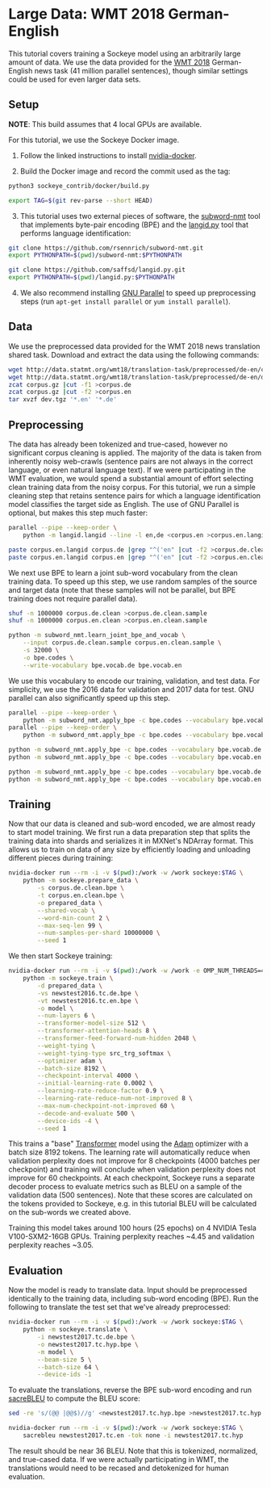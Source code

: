 # Large Data: WMT 2018 German-English

This tutorial covers training a Sockeye model using an arbitrarily large amount of data.
We use the data provided for the [WMT 2018](http://www.statmt.org/wmt18/translation-task.html) German-English news task (41 million parallel sentences), though similar settings could be used for even larger data sets.

## Setup

**NOTE**: This build assumes that 4 local GPUs are available.

For this tutorial, we use the Sockeye Docker image.

1. Follow the linked instructions to install [nvidia-docker](https://github.com/NVIDIA/nvidia-docker).

2. Build the Docker image and record the commit used as the tag:

```bash
python3 sockeye_contrib/docker/build.py

export TAG=$(git rev-parse --short HEAD)
```

3. This tutorial uses two external pieces of software, the [subword-nmt](https://github.com/rsennrich/subword-nmt) tool that implements byte-pair encoding (BPE) and the [langid.py](https://github.com/saffsd/langid.py) tool that performs language identification:

```bash
git clone https://github.com/rsennrich/subword-nmt.git
export PYTHONPATH=$(pwd)/subword-nmt:$PYTHONPATH

git clone https://github.com/saffsd/langid.py.git
export PYTHONPATH=$(pwd)/langid.py:$PYTHONPATH
```

4. We also recommend installing [GNU Parallel](https://www.gnu.org/software/parallel/) to speed up preprocessing steps (run `apt-get install parallel` or `yum install parallel`).

## Data

We use the preprocessed data provided for the WMT 2018 news translation shared task.
Download and extract the data using the following commands:

```bash
wget http://data.statmt.org/wmt18/translation-task/preprocessed/de-en/corpus.gz
wget http://data.statmt.org/wmt18/translation-task/preprocessed/de-en/dev.tgz
zcat corpus.gz |cut -f1 >corpus.de
zcat corpus.gz |cut -f2 >corpus.en
tar xvzf dev.tgz '*.en' '*.de'
```

## Preprocessing

The data has already been tokenized and true-cased, however no significant corpus cleaning is applied.
The majority of the data is taken from inherently noisy web-crawls (sentence pairs are not always in the correct language, or even natural language text).
If we were participating in the WMT evaluation, we would spend a substantial amount of effort selecting clean training data from the noisy corpus.
For this tutorial, we run a simple cleaning step that retains sentence pairs for which a language identification model classifies the target side as English.
The use of GNU Parallel is optional, but makes this step much faster:

```bash
parallel --pipe --keep-order \
    python -m langid.langid --line -l en,de <corpus.en >corpus.en.langid

paste corpus.en.langid corpus.de |grep "^('en" |cut -f2 >corpus.de.clean
paste corpus.en.langid corpus.en |grep "^('en" |cut -f2 >corpus.en.clean
```

We next use BPE to learn a joint sub-word vocabulary from the clean training data.
To speed up this step, we use random samples of the source and target data (note that these samples will not be parallel, but BPE training does not require parallel data).

```bash
shuf -n 1000000 corpus.de.clean >corpus.de.clean.sample
shuf -n 1000000 corpus.en.clean >corpus.en.clean.sample

python -m subword_nmt.learn_joint_bpe_and_vocab \
    --input corpus.de.clean.sample corpus.en.clean.sample \
    -s 32000 \
    -o bpe.codes \
    --write-vocabulary bpe.vocab.de bpe.vocab.en
```

We use this vocabulary to encode our training, validation, and test data.
For simplicity, we use the 2016 data for validation and 2017 data for test.
GNU parallel can also significantly speed up this step.

```bash
parallel --pipe --keep-order \
    python -m subword_nmt.apply_bpe -c bpe.codes --vocabulary bpe.vocab.de --vocabulary-threshold 50 <corpus.de.clean >corpus.de.clean.bpe
parallel --pipe --keep-order \
    python -m subword_nmt.apply_bpe -c bpe.codes --vocabulary bpe.vocab.en --vocabulary-threshold 50 <corpus.en.clean >corpus.en.clean.bpe

python -m subword_nmt.apply_bpe -c bpe.codes --vocabulary bpe.vocab.de --vocabulary-threshold 50 <newstest2016.tc.de >newstest2016.tc.de.bpe
python -m subword_nmt.apply_bpe -c bpe.codes --vocabulary bpe.vocab.en --vocabulary-threshold 50 <newstest2016.tc.en >newstest2016.tc.en.bpe

python -m subword_nmt.apply_bpe -c bpe.codes --vocabulary bpe.vocab.de --vocabulary-threshold 50 <newstest2017.tc.de >newstest2017.tc.de.bpe
python -m subword_nmt.apply_bpe -c bpe.codes --vocabulary bpe.vocab.en --vocabulary-threshold 50 <newstest2017.tc.en >newstest2017.tc.en.bpe
```

## Training

Now that our data is cleaned and sub-word encoded, we are almost ready to start model training.
We first run a data preparation step that splits the training data into shards and serializes it in MXNet's NDArray format.
This allows us to train on data of any size by efficiently loading and unloading different pieces during training:

```bash
nvidia-docker run --rm -i -v $(pwd):/work -w /work sockeye:$TAG \
    python -m sockeye.prepare_data \
        -s corpus.de.clean.bpe \
        -t corpus.en.clean.bpe \
        -o prepared_data \
        --shared-vocab \
        --word-min-count 2 \
        --max-seq-len 99 \
        --num-samples-per-shard 10000000 \
        --seed 1
```

We then start Sockeye training:

```bash
nvidia-docker run --rm -i -v $(pwd):/work -w /work -e OMP_NUM_THREADS=4 sockeye:$TAG \
    python -m sockeye.train \
        -d prepared_data \
        -vs newstest2016.tc.de.bpe \
        -vt newstest2016.tc.en.bpe \
        -o model \
        --num-layers 6 \
        --transformer-model-size 512 \
        --transformer-attention-heads 8 \
        --transformer-feed-forward-num-hidden 2048 \
        --weight-tying \
        --weight-tying-type src_trg_softmax \
        --optimizer adam \
        --batch-size 8192 \
        --checkpoint-interval 4000 \
        --initial-learning-rate 0.0002 \
        --learning-rate-reduce-factor 0.9 \
        --learning-rate-reduce-num-not-improved 8 \
        --max-num-checkpoint-not-improved 60 \
        --decode-and-evaluate 500 \
        --device-ids -4 \
        --seed 1
```

This trains a "base" [Transformer](https://arxiv.org/abs/1706.03762) model using the [Adam](https://arxiv.org/abs/1412.6980) optimizer with a batch size 8192 tokens.
The learning rate will automatically reduce when validation perplexity does not improve for 8 checkpoints (4000 batches per checkpoint) and training will conclude when validation perplexity does not improve for 60 checkpoints.
At each checkpoint, Sockeye runs a separate decoder process to evaluate metrics such as BLEU on a sample of the validation data (500 sentences).
Note that these scores are calculated on the tokens provided to Sockeye, e.g. in this tutorial BLEU will be calculated on the sub-words we created above.

Training this model takes around 100 hours (25 epochs) on 4 NVIDIA Tesla V100-SXM2-16GB GPUs.
Training perplexity reaches ~4.45 and validation perplexity reaches ~3.05.

## Evaluation

Now the model is ready to translate data.
Input should be preprocessed identically to the training data, including sub-word encoding (BPE).
Run the following to translate the test set that we've already preprocessed:

```bash
nvidia-docker run --rm -i -v $(pwd):/work -w /work sockeye:$TAG \
    python -m sockeye.translate \
        -i newstest2017.tc.de.bpe \
        -o newstest2017.tc.hyp.bpe \
        -m model \
        --beam-size 5 \
        --batch-size 64 \
        --device-ids -1
```

To evaluate the translations, reverse the BPE sub-word encoding and run [sacreBLEU](https://github.com/mjpost/sacreBLEU) to compute the BLEU score:

```bash
sed -re 's/(@@ |@@$)//g' <newstest2017.tc.hyp.bpe >newstest2017.tc.hyp

nvidia-docker run --rm -i -v $(pwd):/work -w /work sockeye:$TAG \
    sacrebleu newstest2017.tc.en -tok none -i newstest2017.tc.hyp
```

The result should be near 36 BLEU.
Note that this is tokenized, normalized, and true-cased data.
If we were actually participating in WMT, the translations would need to be recased and detokenized for human evaluation.
